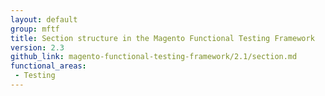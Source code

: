 ```yaml
---
layout: default
group: mftf
title: Section structure in the Magento Functional Testing Framework
version: 2.3
github_link: magento-functional-testing-framework/2.1/section.md
functional_areas:
 - Testing
---
```

